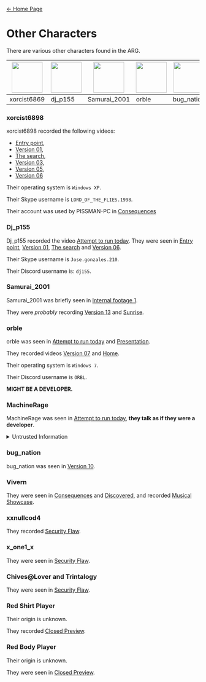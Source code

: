 [← Home Page](../README.md)

# Other Characters
There are various other characters found in the ARG.

| <img src="https://lh6.googleusercontent.com/2nMnHlIHQJklXsjbqo9vnvsds1xNRWG0_OvEwx4zRzQ2MPUeU76UrDUbdHxz0lgZAjjRou5O7U_J6M0lho8S-XhiB0Bt1F338UCYhvfVHpo1v7ZO2chHlUYb7I-24uv3tyPcC-k4lw3aJka9ynG7" width="80"> | <img src="https://lh6.googleusercontent.com/WxrXMy01ehB1EyR646As40gaCf8Ya3YvaYILgQMg70PNCQ1U8fQnzeZR_DL-LN6VQUC77KhjwNX7wrt3IbKR2NBvxgBw6XG8mzsBTycJjcrt_wG7gzhoEAoaFeOAd6EABHaJPXGvftp2h5VtJpm1" width="80"> | <img src="https://lh3.googleusercontent.com/A9wOZprfWQsHE8R_U-h7bFmtXgu_xYnPHlqo7q4D2rtoXrL5_MYStE8aaInCvok28Lu792LAi6xpZHFurcgG6YBIvs7zD824i4flStUMnlrRirIVvxFr4Zv6hQcAY5gcYfXOh07SyW1NXL5aZw" width="80"> | <img src="https://lh5.googleusercontent.com/JqiSEMg8pu45pI9lqx7wKb-wqoi7L7O_mlAMr81x3PXbXrNwjW0_Q9judJVipWAFGXlvQUALfEE_U0JX-lVpx9zsre_jkrln6aEk4Rf4ckagHKGJhhtP-Vz7dk-rvOsGld9lluKscuk4QYD-iOewEg" width="80"> | <img src="https://lh3.googleusercontent.com/n-RkfClmbXHR_a6iEBRTo4VR0QjKjFh-nTvV4cSaJxYPxxk8vjQent60eQo7TBVcg8CmiUsnjZgy6WbFk80otcEPT894cEBitzES5eoejzr38OpRp0a7J5CtOOCUJ1C6fuMFd4di1_w7BNgEJuRpFw" width="80"> | <img src="https://lh5.googleusercontent.com/rb0mca6SYtg3_EwAWhWPsU6qwyEPSpm7VYIRKPJJWbvbEeDKQn39QBSKQ6dY0hPPV0hJ7tS9r4K-TVteutJfIvK9TwdxbUgW9KN3f4EOXBLtAIE2T4hz7iDqmGoBhzMsf8WlkHWnePmQxN1vGA" width="80"> | <img src="https://lh6.googleusercontent.com/Qi_aKTxszrdESjO4E0kgeg-QHmoospBDCrEaQ-ohiBiEZWEsIDmwbJuc-_TkPAg1OUI8PaWr7BYP9SRkIq72KVcVkWQpwaj1ls00KqKpJebtlZAKEprzcN0PRkbm9fD7RGSRaj20ROKqdZ77DiZ1" width="80"> | <img src="https://lh3.googleusercontent.com/y28G0WJ-yrO9nbn3XnmSugJu2lr7rYJXmZbGXpn0Wbvhwxg8a0kPEiZPg6ddR03XFnvXSDAIv3FYQpNvgraYwDEiSxyns8yQzUPAlS1EJMrujkNUVpeVCyDOmzcOCmHvN3XJ-AofkbKuvtKHPmFg" width="80"> |
| ----------- | ----------- | ---------------- | --------- | ----------- | ----------- | ----------- | ----------- |
| xorcist6869 | dj_p155     | Samurai_2001     | orble     | bug_nation  | Red Shirt   | Red Body    | information |

### xorcist6898
xorcist6898 recorded the following videos:
* [Entry point](../videos/entry-point.md),
* [Version 01](../videos/version-01.md),
* [The search](../videos/the-search.md),
* [Version 03](../videos/version-03.md),
* [Version 05](../videos/version-05.md),
* [Version 06](../videos/version-06.md)

Their operating system is `Windows XP`.

Their Skype username is `LORD_OF_THE_FLIES.1998`.

Their account was used by PISSMAN-PC in [Consequences](../videos/consequences.md)

### Dj_p155
Dj_p155 recorded the video [Attempt to run today](../videos/attempt-to-run-today.md).
They were seen in [Entry point](../videos/entry-point.md), [Version 01](../videos/), [The search](../videos/the-search.md) and [Version 06](../videos/version-06.md).

Their Skype username is `Jose.gonzales.210`.

Their Discord username is: `dj155`.

### Samurai_2001
Samurai_2001 was briefly seen in [Internal footage 1](../videos/internal-footage-1.md).

They were *probably* recording [Version 13](../videos/version-13.md) and [Sunrise](../videos/sunrise.md).

### orble
orble was seen in [Attempt to run today](../videos/attempt-to-run-today.md) and [Presentation](../videos/presentation.md).

They recorded videos [Version 07](../videos/version-07.md) and [Home](/videos/home.md).

Their operating system is `Windows 7`.

Their Discord username is `ORBL`.

**MIGHT BE A DEVELOPER.**

### MachineRage
MachineRage was seen in [Attempt to run today](../videos/attempt-to-run-today.md), **they talk as if they were a developer**.

<details>
    <summary>Untrusted Information</summary>
    Some people say that MachineRage is a developer.
    This is currently unknown and should be disregarded.
</details>

### bug_nation
bug_nation was seen in [Version 10](../videos/version-10.md).

### Vivern
They were seen in [Consequences](../videos/consequences.md) and [Discovered](../videos/discovered.md), and recorded [Musical Showcase](/videos/musical-showcase.md).

### xxnullcod4
They recorded [Security Flaw](/videos/security-flaw.md).

### x_one1_x
They were seen in [Security Flaw](/videos/security-flaw.md).

### Chives@Lover and Trintalogy
They were seen in [Security Flaw](/videos/security-flaw.md).

### Red Shirt Player
Their origin is unknown.

They recorded [Closed Preview](../videos/closed-preview.md).

### Red Body Player
Their origin is unknown.

They were seen in [Closed Preview](../videos/closed-preview.md).


